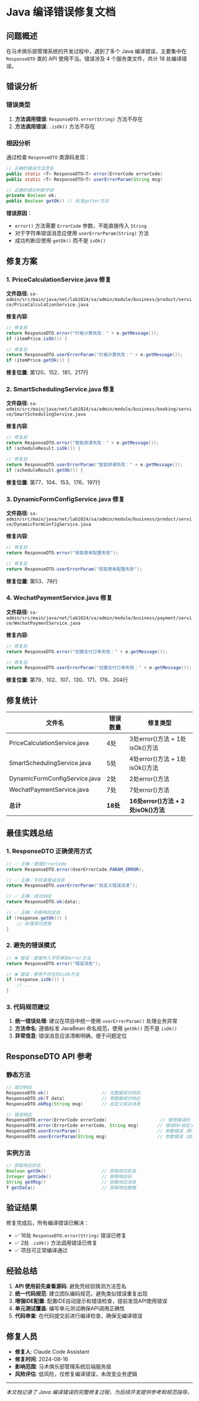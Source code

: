# Java 编译错误修复文档

## 问题概述

在马术俱乐部管理系统的开发过程中，遇到了多个 Java 编译错误，主要集中在 `ResponseDTO` 类的 API 使用不当。错误涉及 4 个服务类文件，共计 18 处编译错误。

## 错误分析

### 错误类型

1. **方法调用错误**: `ResponseDTO.error(String)` 方法不存在
2. **方法调用错误**: `.isOk()` 方法不存在

### 根因分析

通过检查 `ResponseDTO` 类源码发现：

```java
// 正确的错误方法签名
public static <T> ResponseDTO<T> error(ErrorCode errorCode)
public static <T> ResponseDTO<T> userErrorParam(String msg)

// 正确的成功判断字段
private Boolean ok;
public Boolean getOk() // 标准getter方法
```

**错误原因**：
- `error()` 方法需要 `ErrorCode` 参数，不能直接传入 `String`
- 对于字符串错误消息应使用 `userErrorParam(String)` 方法
- 成功判断应使用 `getOk()` 而不是 `isOk()`

## 修复方案

### 1. PriceCalculationService.java 修复

**文件路径**: `sa-admin/src/main/java/net/lab1024/sa/admin/module/business/product/service/PriceCalculationService.java`

**修复内容**:
```java
// 修复前
return ResponseDTO.error("价格计算失败：" + e.getMessage());
if (itemPrice.isOk()) {

// 修复后  
return ResponseDTO.userErrorParam("价格计算失败：" + e.getMessage());
if (itemPrice.getOk()) {
```

**修复位置**: 第120、152、181、217行

### 2. SmartSchedulingService.java 修复

**文件路径**: `sa-admin/src/main/java/net/lab1024/sa/admin/module/business/booking/service/SmartSchedulingService.java`

**修复内容**:
```java
// 修复前
return ResponseDTO.error("智能排课失败：" + e.getMessage());
if (scheduleResult.isOk()) {

// 修复后
return ResponseDTO.userErrorParam("智能排课失败：" + e.getMessage());
if (scheduleResult.getOk()) {
```

**修复位置**: 第77、104、153、176、197行

### 3. DynamicFormConfigService.java 修复

**文件路径**: `sa-admin/src/main/java/net/lab1024/sa/admin/module/business/product/service/DynamicFormConfigService.java`

**修复内容**:
```java
// 修复前
return ResponseDTO.error("获取表单配置失败");

// 修复后
return ResponseDTO.userErrorParam("获取表单配置失败");
```

**修复位置**: 第53、78行

### 4. WechatPaymentService.java 修复

**文件路径**: `sa-admin/src/main/java/net/lab1024/sa/admin/module/business/payment/service/WechatPaymentService.java`

**修复内容**:
```java
// 修复前
return ResponseDTO.error("创建支付订单失败：" + e.getMessage());

// 修复后
return ResponseDTO.userErrorParam("创建支付订单失败：" + e.getMessage());
```

**修复位置**: 第79、102、107、130、171、176、204行

## 修复统计

| 文件名 | 错误数量 | 修复类型 |
|--------|----------|----------|
| PriceCalculationService.java | 4处 | 3处error()方法 + 1处isOk()方法 |
| SmartSchedulingService.java | 5处 | 4处error()方法 + 1处isOk()方法 |
| DynamicFormConfigService.java | 2处 | 2处error()方法 |
| WechatPaymentService.java | 7处 | 7处error()方法 |
| **总计** | **18处** | **16处error()方法 + 2处isOk()方法** |

## 最佳实践总结

### 1. ResponseDTO 正确使用方式

```java
// ✅ 正确：使用ErrorCode
return ResponseDTO.error(UserErrorCode.PARAM_ERROR);

// ✅ 正确：字符串错误消息
return ResponseDTO.userErrorParam("自定义错误消息");

// ✅ 正确：成功响应
return ResponseDTO.ok(data);

// ✅ 正确：判断响应状态
if (response.getOk()) {
    // 处理成功逻辑
}
```

### 2. 避免的错误模式

```java
// ❌ 错误：直接传入字符串到error方法
return ResponseDTO.error("错误消息");

// ❌ 错误：使用不存在的isOk方法
if (response.isOk()) {
    // ...
}
```

### 3. 代码规范建议

1. **统一错误处理**: 建议在项目中统一使用 `userErrorParam()` 处理业务异常
2. **方法命名**: 遵循标准 JavaBean 命名规范，使用 `getOk()` 而不是 `isOk()`
3. **异常信息**: 错误消息应该清晰明确，便于问题定位

## ResponseDTO API 参考

### 静态方法

```java
// 成功响应
ResponseDTO.ok()                    // 无数据成功响应
ResponseDTO.ok(T data)              // 带数据成功响应
ResponseDTO.okMsg(String msg)       // 自定义成功消息

// 错误响应
ResponseDTO.error(ErrorCode errorCode)                    // 使用错误码
ResponseDTO.error(ErrorCode errorCode, String msg)       // 错误码+自定义消息
ResponseDTO.userErrorParam()                             // 参数错误（默认消息）
ResponseDTO.userErrorParam(String msg)                   // 参数错误（自定义消息）
```

### 实例方法

```java
// 获取响应状态
Boolean getOk()                     // 获取成功状态
Integer getCode()                   // 获取响应码
String getMsg()                     // 获取响应消息
T getData()                         // 获取响应数据
```

## 验证结果

修复完成后，所有编译错误已解决：
- ✅ 16处 `ResponseDTO.error(String)` 错误已修复
- ✅ 2处 `.isOk()` 方法调用错误已修复
- ✅ 项目可正常编译通过

## 经验总结

1. **API 使用前先查看源码**: 避免凭经验猜测方法签名
2. **统一代码规范**: 建立团队编码规范，避免类似错误重复出现
3. **增强IDE配置**: 配置IDE自动提示和错误检查，提前发现API使用错误
4. **单元测试覆盖**: 编写单元测试确保API调用正确性
5. **代码审查**: 在代码提交前进行编译检查，确保无编译错误

## 修复人员

- **修复人**: Claude Code Assistant
- **修复时间**: 2024-08-16
- **影响范围**: 马术俱乐部管理系统后端服务层
- **风险评估**: 低风险，仅修复编译错误，未改变业务逻辑

---

*本文档记录了 Java 编译错误的完整修复过程，为后续开发提供参考和规范指导。*